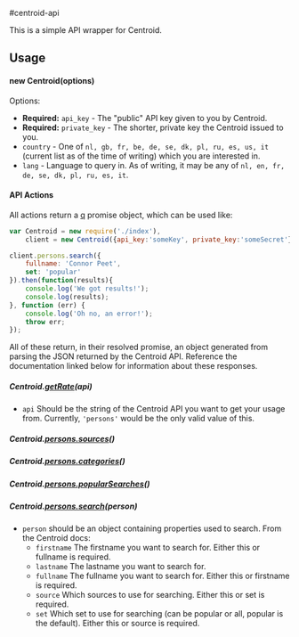 #centroid-api

This is a simple API wrapper for Centroid.

## Usage

#### new Centroid(options)

Options:

 - **Required:** `api_key` - The "public" API key given to you by Centroid.
 - **Required:** `private_key` - The shorter, private key the Centroid issued to you.
 - `country` - One of `nl, gb, fr, be, de, se, dk, pl, ru, es, us, it` (current list as of the time of writing) which you are interested in.
 - `lang` - Language to query in. As of writing, it may be any of `nl, en, fr, de, se, dk, pl, ru, es, it`.

#### API Actions
All actions return a [q](https://github.com/kriskowal/q) promise object, which can be used like:

```js
var Centroid = new require('./index'),
    client = new Centroid({api_key:'someKey', private_key:'someSecret'});

client.persons.search({
    fullname: 'Connor Peet',
    set: 'popular'
}).then(function(results){
    console.log('We got results!');
    console.log(results);
}, function (err) {
    console.log('Oh no, an error!');
    throw err;
});
```

All of these return, in their resolved promise, an object generated from parsing the JSON returned by the Centroid API. Reference the documentation linked below for information about these responses.

##### Centroid.[getRate](http://api.centroidmedia.com/methods/global/getCurrentRate.html)(api)

 - `api` Should be the string of the Centroid API you want to get your usage from. Currently, `'persons'` would be the only valid value of this.

##### Centroid.[persons.sources](http://api.centroidmedia.com/methods/persons/getActiveSources.html)()
##### Centroid.[persons.categories](http://api.centroidmedia.com/methods/persons/getCategories.html)()
##### Centroid.[persons.popularSearches](http://api.centroidmedia.com/methods/persons/getPopularSources.html)()
##### Centroid.[persons.search](http://api.centroidmedia.com/methods/persons/search.html)(person)

 - `person` should be an object containing properties used to search. From the Centroid docs:
 	- `firstname` The firstname you want to search for. Either this or fullname is required.
 	- `lastname` The lastname you want to search for.
 	- `fullname` The fullname you want to search for. Either this or firstname is required.
 	- `source` Which sources to use for searching. Either this or set is required.
 	- `set` Which set to use for searching (can be popular or all, popular is the default). Either this or source is required.
